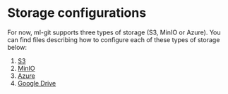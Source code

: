 # Storage configurations #

For now, ml-git supports three types of storage (S3, MinIO or Azure). You can find files describing how to configure each of these types of storage below:

1. [S3](s3_configurations.md)
2. [MinIO](s3_configurations.md)
3. [Azure](azure_configurations.md)
4. [Google Drive](gdrive_configurations.md)